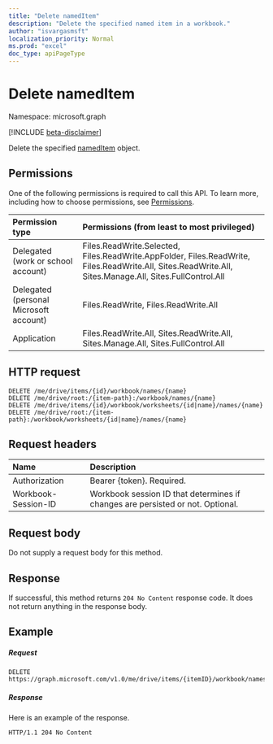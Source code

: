 ```yaml
---
title: "Delete namedItem"
description: "Delete the specified named item in a workbook."
author: "isvargasmsft"
localization_priority: Normal
ms.prod: "excel"
doc_type: apiPageType
---
```


# Delete namedItem

Namespace: microsoft.graph

[!INCLUDE [beta-disclaimer](../../includes/beta-disclaimer.md)]

Delete the specified [namedItem](../resources/workbooknameditem.md) object.

## Permissions
One of the following permissions is required to call this API. To learn more, including how to choose permissions, see [Permissions](/graph/permissions-reference).

|Permission type      | Permissions (from least to most privileged)              |
|:--------------------|:---------------------------------------------------------|
|Delegated (work or school account) | Files.ReadWrite.Selected, Files.ReadWrite.AppFolder, Files.ReadWrite, Files.ReadWrite.All, Sites.ReadWrite.All, Sites.Manage.All, Sites.FullControl.All    |
|Delegated (personal Microsoft account) | Files.ReadWrite, Files.ReadWrite.All    |
|Application | Files.ReadWrite.All, Sites.ReadWrite.All, Sites.Manage.All, Sites.FullControl.All   |

## HTTP request
<!-- { "blockType": "ignored" } -->
```http
DELETE /me/drive/items/{id}/workbook/names/{name}
DELETE /me/drive/root:/{item-path}:/workbook/names/{name}
DELETE /me/drive/items/{id}/workbook/worksheets/{id|name}/names/{name}
DELETE /me/drive/root:/{item-path}:/workbook/worksheets/{id|name}/names/{name}
```

## Request headers
| Name       | Description|
|:---------------|:----------|
| Authorization  | Bearer {token}. Required. |
| Workbook-Session-ID  | Workbook session ID that determines if changes are persisted or not. Optional.|

## Request body
Do not supply a request body for this method.

## Response
If successful, this method returns `204 No Content` response code. It does not return anything in the response body.

## Example
##### Request
<!-- {
  "blockType": "request",
  "name": "delete_nameditem"
}-->
```http
DELETE https://graph.microsoft.com/v1.0/me/drive/items/{itemID}/workbook/names/{name}
```

##### Response
Here is an example of the response. 
<!-- {
  "blockType": "response",
  "isEmpty": true
} -->
```http
HTTP/1.1 204 No Content
```

